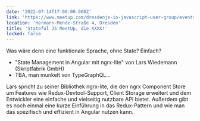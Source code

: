 ```yaml
---
date: '2022-07-14T17:00:00.000Z'
link: 'https://www.meetup.com/dresdenjs-io-javascript-user-group/events/285720479'
location: 'Hermann-Mende-Straße 4, Dresden'
title: 'Stateful JS MeetUp, die XXXX!'
locked: false
---
```

Was wäre denn eine funktionale Sprache, ohne State? Einfach?

* "State Management in Angular mit ngrx-lite" von Lars Wiedemann (Skriptfabrik GmbH)
* TBA, man munkelt von TypeGraphQL...

Lars spricht zu seiner Bibliothek ngrx-lite, die den ngrx Component Store um Features wie Redux-Devtool-Support, Client Storage erweitert und dem Entwickler eine einfache und vielseitig nutzbare API bietet.
Außerdem gibt es noch einmal eine kurze Einführung in das Redux-Pattern und wie man das spezifisch und effizient in Angular nutzen kann.
